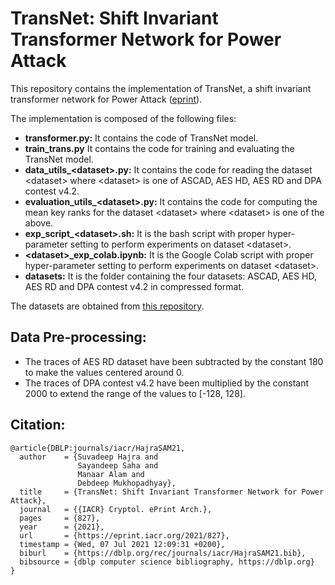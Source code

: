 # TransNet: Shift Invariant Transformer Network for Power Attack

This repository contains the implementation of TransNet, a shift invariant transformer network for Power Attack ([eprint](https://eprint.iacr.org/2021/827)).

The implementation is composed of the following files:
* **transformer.py:** It contains the code of TransNet model.
* **train_trans.py** It contains the code for training and evaluating the TransNet model.
* **data_utils_\<dataset\>.py:** It contains the code for reading the dataset \<dataset\> where \<dataset\> is one of ASCAD, AES HD, AES RD and DPA contest v4.2.
* **evaluation_utils_\<dataset\>.py:** It contains the code for computing the mean key ranks for the dataset \<dataset\> where \<dataset\> is one of the above.
* **exp_script_\<dataset\>.sh:** It is the bash script with proper hyper-parameter setting to perform experiments on dataset \<dataset\>.
* **\<dataset\>\_exp_colab.ipynb:** It is the Google Colab script with proper hyper-parameter setting to perform experiments on dataset \<dataset\>.
* **datasets:** It is the folder containing the four datasets: ASCAD, AES HD, AES RD and DPA contest v4.2 in compressed format.

The datasets are obtained from [this repository](https://github.com/gabzai/Methodology-for-efficient-CNN-architectures-in-SCA).

## Data Pre-processing:
* The traces of AES RD dataset have been subtracted by the constant 180 to make the values centered around 0.
* The traces of DPA contest v4.2 have been multiplied by the constant 2000 to extend the range of the values to [-128, 128].

## Citation:
```
@article{DBLP:journals/iacr/HajraSAM21,
  author    = {Suvadeep Hajra and
               Sayandeep Saha and
               Manaar Alam and
               Debdeep Mukhopadhyay},
  title     = {TransNet: Shift Invariant Transformer Network for Power Attack},
  journal   = {{IACR} Cryptol. ePrint Arch.},
  pages     = {827},
  year      = {2021},
  url       = {https://eprint.iacr.org/2021/827},
  timestamp = {Wed, 07 Jul 2021 12:09:31 +0200},
  biburl    = {https://dblp.org/rec/journals/iacr/HajraSAM21.bib},
  bibsource = {dblp computer science bibliography, https://dblp.org}
}
```
